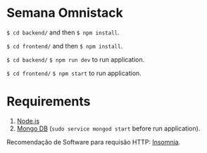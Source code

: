# Semana Omnistack

`$ cd backend/` and then `$ npm install`.

`$ cd frontend/` and then `$ npm install`.

`$ cd backend/`
`$ npm run dev` to run application.

`$ cd frontend/`
`$ npm start` to run application.

# Requirements

1. [Node.js](https://tecadmin.net/install-nodejs-with-nvm/)
2. [Mongo DB](https://docs.mongodb.com/manual/tutorial/install-mongodb-on-ubuntu/) (`sudo service mongod start` before run application).

Recomendação de Software para requisão HTTP: [Insomnia](https://insomnia.rest/).
